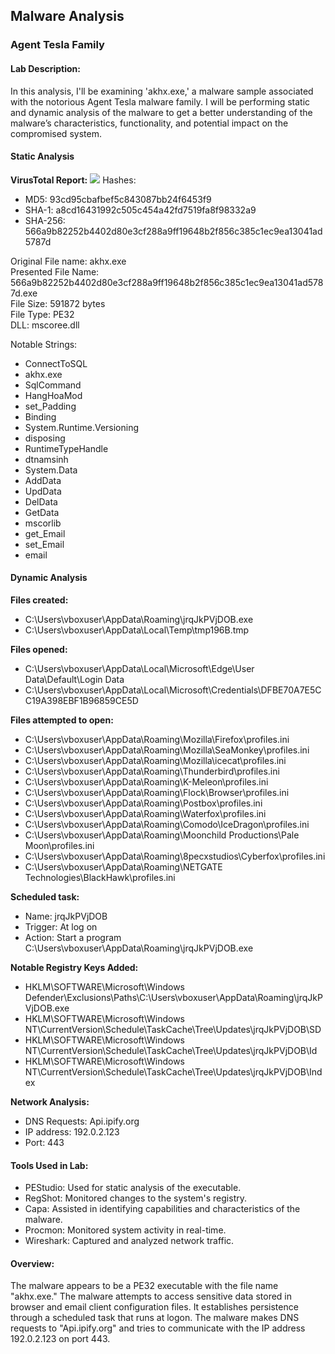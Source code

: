 ## Malware Analysis
### Agent Tesla Family

#### Lab Description:
In this analysis, I'll be examining 'akhx.exe,' a malware sample associated with the notorious Agent Tesla malware family. I will be performing static and dynamic analysis of the malware to get a better understanding of the malware’s characteristics, functionality, and potential impact on the compromised system.

#### Static Analysis

**VirusTotal Report:**
<img src="https://i.imgur.com/N48VtIf.png">
Hashes:  
- MD5: 93cd95cbafbef5c843087bb24f6453f9  
- SHA-1: a8cd16431992c505c454a42fd7519fa8f98332a9  
- SHA-256: 566a9b82252b4402d80e3cf288a9ff19648b2f856c385c1ec9ea13041ad5787d

Original File name: akhx.exe  
Presented File Name: 566a9b82252b4402d80e3cf288a9ff19648b2f856c385c1ec9ea13041ad5787d.exe  
File Size: 591872 bytes  
File Type: PE32  
DLL: mscoree.dll

Notable Strings:  
- ConnectToSQL  
- akhx.exe  
- SqlCommand  
- HangHoaMod  
- set_Padding  
- Binding  
- System.Runtime.Versioning  
- disposing  
- RuntimeTypeHandle  
- dtnamsinh  
- System.Data  
- AddData  
- UpdData  
- DelData  
- GetData  
- mscorlib  
- get_Email  
- set_Email  
- email

#### Dynamic Analysis

**Files created:**  
- C:\Users\vboxuser\AppData\Roaming\jrqJkPVjDOB.exe  
- C:\Users\vboxuser\AppData\Local\Temp\tmp196B.tmp

**Files opened:**  
- C:\Users\vboxuser\AppData\Local\Microsoft\Edge\User Data\Default\Login Data  
- C:\Users\vboxuser\AppData\Local\Microsoft\Credentials\DFBE70A7E5CC19A398EBF1B96859CE5D  

**Files attempted to open:**  
- C:\Users\vboxuser\AppData\Roaming\Mozilla\Firefox\profiles.ini  
- C:\Users\vboxuser\AppData\Roaming\Mozilla\SeaMonkey\profiles.ini  
- C:\Users\vboxuser\AppData\Roaming\Mozilla\icecat\profiles.ini  
- C:\Users\vboxuser\AppData\Roaming\Thunderbird\profiles.ini  
- C:\Users\vboxuser\AppData\Roaming\K-Meleon\profiles.ini  
- C:\Users\vboxuser\AppData\Roaming\Flock\Browser\profiles.ini  
- C:\Users\vboxuser\AppData\Roaming\Postbox\profiles.ini  
- C:\Users\vboxuser\AppData\Roaming\Waterfox\profiles.ini  
- C:\Users\vboxuser\AppData\Roaming\Comodo\IceDragon\profiles.ini  
- C:\Users\vboxuser\AppData\Roaming\Moonchild Productions\Pale Moon\profiles.ini  
- C:\Users\vboxuser\AppData\Roaming\8pecxstudios\Cyberfox\profiles.ini  
- C:\Users\vboxuser\AppData\Roaming\NETGATE Technologies\BlackHawk\profiles.ini  

**Scheduled task:**  
- Name: jrqJkPVjDOB  
- Trigger: At log on  
- Action: Start a program C:\Users\vboxuser\AppData\Roaming\jrqJkPVjDOB.exe

**Notable Registry Keys Added:**  
- HKLM\SOFTWARE\Microsoft\Windows Defender\Exclusions\Paths\C:\Users\vboxuser\AppData\Roaming\jrqJkPVjDOB.exe  
- HKLM\SOFTWARE\Microsoft\Windows NT\CurrentVersion\Schedule\TaskCache\Tree\Updates\jrqJkPVjDOB\SD  
- HKLM\SOFTWARE\Microsoft\Windows NT\CurrentVersion\Schedule\TaskCache\Tree\Updates\jrqJkPVjDOB\Id  
- HKLM\SOFTWARE\Microsoft\Windows NT\CurrentVersion\Schedule\TaskCache\Tree\Updates\jrqJkPVjDOB\Index  

**Network Analysis:**  
- DNS Requests: Api.ipify.org  
- IP address: 192.0.2.123  
- Port: 443

#### Tools Used in Lab:

- PEStudio: Used for static analysis of the executable.
- RegShot: Monitored changes to the system's registry.
- Capa: Assisted in identifying capabilities and characteristics of the malware.
- Procmon: Monitored system activity in real-time.
- Wireshark: Captured and analyzed network traffic.

#### Overview:
The malware appears to be a PE32 executable with the file name "akhx.exe." The malware attempts to access sensitive data stored in browser and email client configuration files. It establishes persistence through a scheduled task that runs at logon. The malware makes DNS requests to "Api.ipify.org" and tries to communicate with the IP address 192.0.2.123 on port 443.
